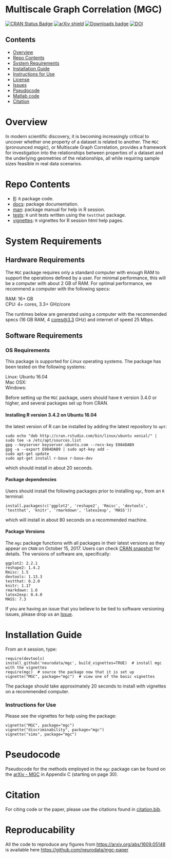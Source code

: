 # Multiscale Graph Correlation (MGC)

[![CRAN Status Badge](http://www.r-pkg.org/badges/version/mgc)](http://cran.r-project.org/web/packages/mgc)
[![arXiv shield](https://img.shields.io/badge/arXiv-1609.05148-red.svg?style=flat)](https://arxiv.org/abs/1609.05148)
[![Downloads badge](https://cranlogs.r-pkg.org/badges/mgc)](https://cranlogs.r-pkg.org/badges/mgc)
[![DOI](https://zenodo.org/badge/103285533.svg)](https://zenodo.org/badge/latestdoi/103285533)


## Contents

- [Overview](#overview)
- [Repo Contents](#repo-contents)
- [System Requirements](#system-requirements)
- [Installation Guide](#installation-guide)
- [Instructions for Use](#instructions-for-use)
- [License](./LICENSE)
- [Issues](https://github.com/neurodata/mgc/issues)
- [Pseudocode](#pseudocode)
- [Matlab code](https://github.com/neurodata/mgc-paper/tree/master/Code/MGC)
- [Citation](#citation)
# Overview

In modern scientific discovery, it is becoming increasingly critical to uncover whether one property of a dataset is related to another. The `MGC` (pronounced *magic*), or Multiscale Graph Correlation, provides a framework for investigation into the relationships between properties of a dataset and the underlying geometries of the relationships, all while requiring sample sizes feasible in real data scenarios.

# Repo Contents

- [R](./R): `R` package code.
- [docs](./docs): package documentation.
- [man](./man): package manual for help in R session.
- [tests](./tests): `R` unit tests written using the `testthat` package.
- [vignettes](./vignettes): `R` vignettes for R session html help pages.


# System Requirements

## Hardware Requirements

The `MGC` package requires only a standard computer with enough RAM to support the operations defined by a user. For minimal performance, this will be a computer with about 2 GB of RAM. For optimal performance, we recommend a computer with the following specs:

RAM: 16+ GB  
CPU: 4+ cores, 3.3+ GHz/core

The runtimes below are generated using a computer with the recommended specs (16 GB RAM, 4 cores@3.3 GHz) and internet of speed 25 Mbps.

## Software Requirements

### OS Requirements

This package is supported for *Linux* operating systems. The package has been tested on the following systems:

Linux: Ubuntu 16.04  
Mac OSX:  
Windows:  

Before setting up the `MGC` package, users should have `R` version 3.4.0 or higher, and several packages set up from CRAN.

#### Installing R version 3.4.2 on Ubuntu 16.04

the latest version of R can be installed by adding the latest repository to `apt`:

```
sudo echo "deb http://cran.rstudio.com/bin/linux/ubuntu xenial/" | sudo tee -a /etc/apt/sources.list
gpg --keyserver keyserver.ubuntu.com --recv-key E084DAB9
gpg -a --export E084DAB9 | sudo apt-key add -
sudo apt-get update
sudo apt-get install r-base r-base-dev
```

which should install in about 20 seconds.

#### Package dependencies

Users should install the following packages prior to installing `mgc`, from an `R` terminal:

```
install.packages(c('ggplot2', 'reshape2', 'Rmisc', 'devtools', 'testthat', 'knitr', 'rmarkdown', 'latex2exp', 'MASS'))
```

which will install in about 80 seconds on a recommended machine.

#### Package Versions

The `mgc` package functions with all packages in their latest versions as they appear on `CRAN` on October 15, 2017. Users can check [CRAN snapshot](https://mran.microsoft.com/timemachine/) for details. The versions of software are, specifically:
```
ggplot2: 2.2.1
reshape2: 1.4.2
Rmisc: 1.5
devtools: 1.13.3
testthat: 0.2.0
knitr: 1.17
rmarkdown: 1.6
latex2exp: 0.4.0
MASS: 7.3
```

If you are having an issue that you believe to be tied to software versioning issues, please drop us an [Issue](https://github.com/neurodata/mgc/issues). 

# Installation Guide

From an `R` session, type:

```
require(devtools)
install_github('neurodata/mgc', build_vignettes=TRUE)  # install mgc with the vignettes
require(mgc)  # source the package now that it is set up
vignette("MGC", package="mgc")  # view one of the basic vignettes
```

The package should take approximately 20 seconds to install with vignettes on a recommended computer. 


### Instructions for Use

Please see the vignettes for help using the package:

```
vignette("MGC", package="mgc")
vignette("discriminability", package="mgc")
vignette("sims", package="mgc")
```


# Pseudocode

Pseudocode for the methods employed in the `mgc` package can be found on the [arXiv - MGC](https://arxiv.org/abs/1609.05148) in Appendix C (starting on page 30).

# Citation

For citing code or the paper, please use the citations found in [citation.bib](./citation.bib).

# Reproducability

All the code to reproduce any figures from https://arxiv.org/abs/1609.05148 is available here https://github.com/neurodata/mgc-paper
